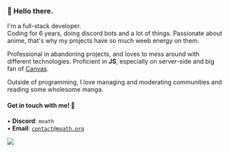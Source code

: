 <h3>👋 Hello there.</h3>

I'm a full-stack developer.
<br>
Coding for 6 years, doing discord bots and a lot of things. Passionate about anime, that's why my projects have so much weeb energy on them.

Professional in abandoning projects, and loves to mess around with different technologies. Proficient in **JS**, especially on server-side and big fan of [Canvas](https://github.com/Automattic/node-canvas).

Outside of programming, I love managing and moderating communities and reading some wholesome manga.

<h4>Get in touch with me! 🎈</h4>
 
• <strong>Discord</strong>: <code>moath</code>
<br>
• <strong>Email</strong>: <code>contact@moath.org</code>

<a href="https://discord.com/users/202745501345382400">
  <img src="https://lanyard.cnrad.dev/api/202745501345382400">
</a>
